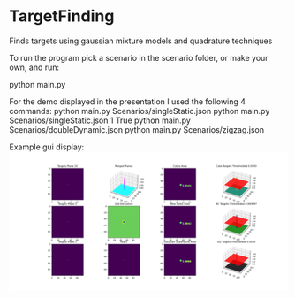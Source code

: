 # TargetFinding
Finds targets using gaussian mixture models and quadrature techniques

To run the program pick a scenario in the scenario folder, or make your own, and run:

python main.py <ScenarioFilePath>

For the demo displayed in the presentation I used the following 4 commands:
python main.py Scenarios/singleStatic.json
python main.py Scenarios/singleStatic.json 1 True
python main.py Scenarios/doubleDynamic.json
python main.py Scenarios/zigzag.json

Example gui display:
![Architecture](https://github.com/kstisser/TargetFinding/blob/main/Images/singleScenario.png)
